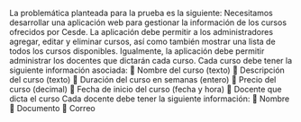 La problemática planteada para la prueba es la siguiente: Necesitamos desarrollar una aplicación
web para gestionar la información de los cursos ofrecidos por Cesde. La aplicación debe permitir a
los administradores agregar, editar y eliminar cursos, así como también mostrar una lista de todos
los cursos disponibles. Igualmente, la aplicación debe permitir administrar los docentes que
dictarán cada curso.
Cada curso debe tener la siguiente información asociada:
 Nombre del curso (texto)
 Descripción del curso (texto)
 Duración del curso en semanas (entero)
 Precio del curso (decimal)
 Fecha de inicio del curso (fecha y hora)
 Docente que dicta el curso
Cada docente debe tener la siguiente información:
 Nombre
 Documento
 Correo
